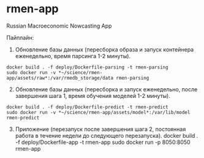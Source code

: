 # rmen-app
Russian Macroeconomic Nowcasting App

Пайплайн:
1. Обновление базы данных (пересборка образа и запуск контейнера еженедельно, время парсинга 1-2 минуты). 
```
docker build . -f deploy/Dockerfile-parsing -t rmen-parsing
sudo docker run -v *~/science/rmen-app/assets/raw*:/var/rmedb_storage/data rmen-parsing
```
2. Обновление базы данных (пересборка и запуск еженедельно, после завершения шага 1, время обучения моделей 1-2 минуты).
```
docker build . -f deploy/Dockerfile-predict -t rmen-predict
sudo docker run -v *~/science/rmen-app/assets/model*:/var/lib/model rmen-predict
```

3. Приложение (перезапуск после завершения шага 2, постоянная работа в течение недели до следующего перезапуска).
docker build . -f deploy/Dockerfile-app -t rmen-app
sudo docker run -p 8050:8050 rmen-app
```
